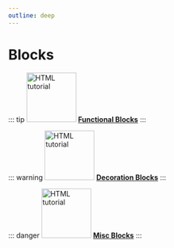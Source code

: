 ```yaml
---
outline: deep
---
```


# Blocks
::: tip <a href="blocks/functional.html"><img src="/ass-sets/advanced_hopper.png" alt="HTML tutorial" style="height:100px;"></a>
[**Functional Blocks**](../blocks/functional.md)
:::

::: warning <a href="blocks/deco.html"><img src="/ass-sets/carvedbricks.png" alt="HTML tutorial" style="height:100px;"></a>
[**Decoration Blocks**](../blocks/deco.md)
:::

::: danger <a href="blocks/misc.html"><img src="/ass-sets/pineapple.png" alt="HTML tutorial" style="height:100px;"></a>
[**Misc Blocks**](../blocks/misc.md)
:::